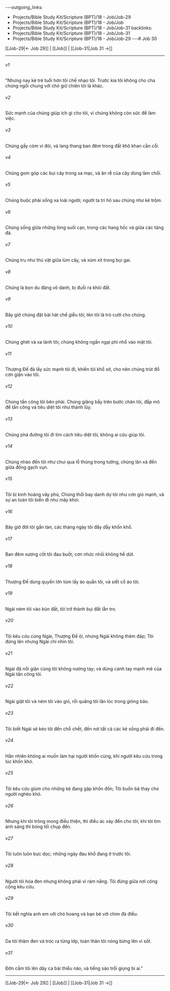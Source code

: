 ---outgoing_links:
  - Projects/Bible Study Kit/Scripture (BPT)/18 - Job/Job-29
  - Projects/Bible Study Kit/Scripture (BPT)/18 - Job/Job
  - Projects/Bible Study Kit/Scripture (BPT)/18 - Job/Job-31
backlinks:
  - Projects/Bible Study Kit/Scripture (BPT)/18 - Job/Job-31
  - Projects/Bible Study Kit/Scripture (BPT)/18 - Job/Job-29
---# Job 30

[[Job-29|← Job 29]] | [[Job]] | [[Job-31|Job 31 →]]
***



###### v1 
"Nhưng nay kẻ trẻ tuổi hơn tôi chế nhạo tôi. Trước kia tôi không cho cha chúng ngồi chung với chó giữ chiên tôi là khác. 

###### v2 
Sức mạnh của chúng giúp ích gì cho tôi, vì chúng không còn sức để làm việc. 

###### v3 
Chúng gầy còm vì đói, và lang thang ban đêm trong đất khô khan cằn cỗi. 

###### v4 
Chúng gom góp các bụi cây trong sa mạc, và ăn rễ của cây dùng làm chổi. 

###### v5 
Chúng buộc phải sống xa loài người; người ta tri hô sau chúng như kẻ trộm. 

###### v6 
Chúng sống giữa những lòng suối cạn, trong các hang hốc và giữa các tảng đá. 

###### v7 
Chúng tru như thú vật giữa lùm cây, và xúm xít trong bụi gai. 

###### v8 
Chúng là bọn du đãng vô danh, bị đuổi ra khỏi đất. 

###### v9 
Bây giờ chúng đặt bài hát chế giễu tôi; tên tôi là trò cười cho chúng. 

###### v10 
Chúng ghét và xa lánh tôi, chúng không ngần ngại phỉ nhổ vào mặt tôi. 

###### v11 
Thượng Đế đã lấy sức mạnh tôi đi, khiến tôi khổ sở, cho nên chúng trút đổ cơn giận vào tôi. 

###### v12 
Chúng tấn công tôi bên phải. Chúng giăng bẫy trên bước chân tôi, đắp mô để tấn công và tiêu diệt tôi như thành lũy. 

###### v13 
Chúng phá đường tôi đi tìm cách tiêu diệt tôi, không ai cứu giúp tôi. 

###### v14 
Chúng nhào đến tôi như chui qua lỗ thủng trong tường, chúng lăn xả đến giữa đống gạch vụn. 

###### v15 
Tôi bị kinh hoảng vây phủ, Chúng thổi bay danh dự tôi như cơn gió mạnh, và sự an toàn tôi biến đi như mây khói. 

###### v16 
Bây giờ đời tôi gần tàn, các tháng ngày tôi đầy dẫy khốn khổ. 

###### v17 
Ban đêm xương cốt tôi đau buốt; cơn nhức nhối không hề dứt. 

###### v18 
Thượng Đế dùng quyền lớn túm lấy áo quần tôi, và siết cổ áo tôi. 

###### v19 
Ngài ném tôi vào bùn đất, tôi trở thành bụi đất lẫn tro. 

###### v20 
Tôi kêu cứu cùng Ngài, Thượng Đế ôi, nhưng Ngài không thèm đáp; Tôi đứng lên nhưng Ngài chỉ nhìn tôi. 

###### v21 
Ngài đã nổi giận cùng tôi không nương tay; và dùng cánh tay mạnh mẽ của Ngài tấn công tôi. 

###### v22 
Ngài giật tôi và ném tôi vào gió, rồi quăng tôi lăn lóc trong giông bão. 

###### v23 
Tôi biết Ngài sẽ kéo tôi đến chỗ chết, đến nơi tất cả các kẻ sống phải đi đến. 

###### v24 
Hẳn nhiên không ai muốn làm hại người khốn cùng, khi người kêu cứu trong lúc khốn khó. 

###### v25 
Tôi kêu cứu giùm cho những kẻ đang gặp khốn đốn; Tôi buồn bã thay cho người nghèo khó. 

###### v26 
Nhưng khi tôi trông mong điều thiện, thì điều ác xảy đến cho tôi; khi tôi tìm ánh sáng thì bóng tối chụp đến. 

###### v27 
Tôi luôn luôn bực dọc; những ngày đau khổ đang ở trước tôi. 

###### v28 
Người tôi hóa đen nhưng không phải vì rám nắng. Tôi đứng giữa nơi công cộng kêu cứu. 

###### v29 
Tôi kết nghĩa anh em với chó hoang và bạn bè với chim đà điểu. 

###### v30 
Da tôi thâm đen và tróc ra từng lớp, toàn thân tôi nóng bừng lên vì sốt. 

###### v31 
Đờn cầm tôi lên dây ca bài thiểu não, và tiếng sáo trổi giọng bi ai."

***
[[Job-29|← Job 29]] | [[Job]] | [[Job-31|Job 31 →]]
